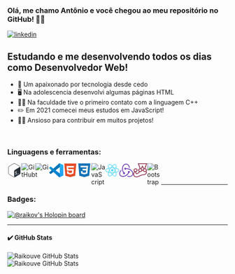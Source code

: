 ### Olá, me chamo Antônio e você chegou ao meu repositório no GitHub! 🧑‍💻

[![linkedin](https://i.imgur.com/m3nrJJi.png)](https://www.linkedin.com/in/tonigoncalves/)

## Estudando e me desenvolvendo todos os dias como Desenvolvedor Web!

- 👦 Um apaixonado por tecnologia desde cedo
- 🖥️ Na adolescencia desenvolvi algumas páginas HTML
- 🧑‍🎓 Na faculdade tive o primeiro contato com a linguagem C++
- ✏️ Em 2021 comecei meus estudos em JavaScript!
- 🙋‍♂️ Ansioso para contribuir em muitos projetos!

<br />

### Linguagens e ferramentas:

<img align="left" alt="Terminal" width="32px" src="https://github.com/devicons/devicon/blob/master/icons/bash/bash-plain.svg" />
<img align="left" alt="GitHub" width="32px" src="https://raw.githubusercontent.com/jmnote/z-icons/master/svg/github.svg" />
<img align="left" alt="Git" width="32px" src="https://raw.githubusercontent.com/jmnote/z-icons/master/svg/git.svg" />
<img align="left" alt="Visual Studio Code" width="32px" src="https://github.com/devicons/devicon/blob/master/icons/vscode/vscode-original.svg" />
<img align="left" alt="HTML5" width="32px" src="https://github.com/devicons/devicon/blob/master/icons/html5/html5-plain.svg" />
<img align="left" alt="CSS3" width="32px" src="https://raw.githubusercontent.com/devicons/devicon/9f4f5cdb393299a81125eb5127929ea7bfe42889/icons/css3/css3-plain.svg" />
<img align="left" alt="JavaScript" width="32px" src="https://raw.githubusercontent.com/jmnote/z-icons/master/svg/javascript.svg" />
<img align="left" alt="React" width="32px" src="https://github.com/devicons/devicon/blob/master/icons/react/react-original.svg" />
<img align="left" alt="Redux" width="32px" src="https://github.com/devicons/devicon/blob/master/icons/redux/redux-original.svg" />
<img align="left" alt="Jest" width="32px" src="https://github.com/devicons/devicon/blob/master/icons/jest/jest-plain.svg" />
<img align="left" alt="Bootstrap" width="32px" src="https://raw.githubusercontent.com/jmnote/z-icons/master/svg/bootstrap.svg" />

<br />
<br />

---

### Badges:

[![@raikov's Holopin board](https://holopin.io/api/user/board?user=raikov)](https://holopin.io/@raikov)

---

  #### ✔️ GitHub Stats
  

  <img align="left" width="440px" alt="Raikouve GitHub Stats" src="https://github-readme-stats.vercel.app/api?username=Raikouve&show_icons=true&theme=algolia"/>
   <img align="left" width="340px" heigth="400px" alt="Raikouve GitHub Stats" src="https://github-readme-stats.vercel.app/api/top-langs/?username=Raikouve&show_icons=true&layout=compact&theme=algolia"/>

[linkedin]: https://www.linkedin.com/in/tonigoncalves/
[trybe]: https://www.betrybe.com/
